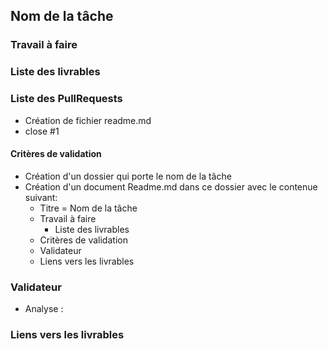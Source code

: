 


## Nom de la tâche

### Travail à faire 


### Liste des livrables 


### Liste des PullRequests

- Création de fichier readme.md
-  close #1

#### Critères de validation
- Création d'un dossier qui porte le nom de la tâche
- Création d'un document Readme.md dans ce  dossier avec le contenue suivant:
    - Titre = Nom de la tâche
    - Travail à faire
      - Liste des livrables 
    - Critères de validation
    - Validateur 
    - Liens vers les livrables

### Validateur 
- Analyse :  
### Liens vers les livrables
